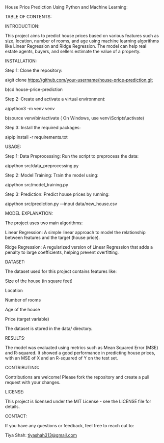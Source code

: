 House Price Prediction Using Python and Machine Learning:

TABLE OF CONTENTS:

INTRODUCTION:

This project aims to predict house prices based on various features such as size, location, number of rooms, and age using machine learning algorithms like Linear Regression and Ridge Regression. The model can help real estate agents, buyers, and sellers estimate the value of a property.


INSTALLATION:

Step 1: Clone the repository:

a)git clone https://github.com/your-username/house-price-prediction.git

b)cd house-price-prediction


Step 2: Create and activate a virtual environment:

a)python3 -m venv venv

b)source venv/bin/activate  ( On Windows, use venv\Scripts\activate)



Step 3: Install the required packages:

a)pip install -r requirements.txt



USAGE:

Step 1: Data Preprocessing: Run the script to preprocess the data:

a)python src/data_preprocessing.py



Step 2: Model Training: Train the model using:

a)python src/model_training.py



Step 3: Prediction: Predict house prices by running:

a)python src/prediction.py --input data/new_house.csv



MODEL EXPLANATION:


The project uses two main algorithms:

Linear Regression: A simple linear approach to model the relationship between features and the target (house price).

Ridge Regression: A regularized version of Linear Regression that adds a penalty to large coefficients, helping prevent overfitting.



DATASET:

The dataset used for this project contains features like:

Size of the house (in square feet)

Location

Number of rooms

Age of the house

Price (target variable)

The dataset is stored in the data/ directory.


RESULTS:

The model was evaluated using metrics such as Mean Squared Error (MSE) and R-squared. It showed a good performance in predicting house prices, with an MSE of X and an R-squared of Y on the test set.


CONTRIBUTING:

Contributions are welcome! Please fork the repository and create a pull request with your changes.


LICENSE:

This project is licensed under the MIT License - see the LICENSE file for details.


CONTACT:

If you have any questions or feedback, feel free to reach out to:

Tiya Shah: tiyashah313@gmail.com
